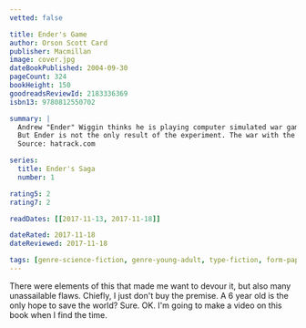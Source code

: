 ```yaml
---
vetted: false

title: Ender's Game
author: Orson Scott Card
publisher: Macmillan
image: cover.jpg
dateBookPublished: 2004-09-30
pageCount: 324
bookHeight: 150
goodreadsReviewId: 2183336369
isbn13: 9780812550702

summary: |
  Andrew "Ender" Wiggin thinks he is playing computer simulated war games; he is, in fact, engaged in something far more desperate. The result of genetic experimentation, Ender may be the military genius Earth desperately needs in a war against an alien enemy seeking to destroy all human life. The only way to find out is to throw Ender into ever harsher training, to chip away and find the diamond inside, or destroy him utterly. Ender Wiggin is six years old when it begins. He will grow up fast.
  But Ender is not the only result of the experiment. The war with the Buggers has been raging for a hundred years, and the quest for the perfect general has been underway almost as long. Ender's two older siblings, Peter and Valentine, are every bit as unusual as he is, but in very different ways. While Peter was too uncontrollably violent, Valentine very nearly lacks the capability for violence altogether. Neither was found suitable for the military's purpose. But they are driven by their jealousy of Ender, and by their inbred drive for power. Peter seeks to control the political process, to become a ruler. Valentine's abilities turn more toward the subtle control of the beliefs of commoner and elite alike, through powerfully convincing essays. Hiding their youth and identities behind the anonymity of the computer networks, these two begin working together to shape the destiny of Earth-an Earth that has no future at all if their brother Ender fails.
  Source: hatrack.com

series:
  title: Ender's Saga
  number: 1

rating5: 2
rating7: 2

readDates: [[2017-11-13, 2017-11-18]]

dateRated: 2017-11-18
dateReviewed: 2017-11-18

tags: [genre-science-fiction, genre-young-adult, type-fiction, form-paperback, sub-space]
---
```


There were elements of this that made me want to devour it, but also many unassailable flaws. Chiefly, I just don't buy the premise. A 6 year old is the only hope to save the world? Sure. OK. I'm going to make a video on this book when I find the time.
